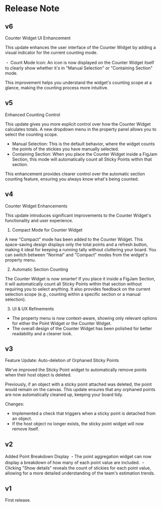 # Release Note

## v6
Counter Widget UI Enhancement

This update enhances the user interface of the Counter Widget by adding a visual indicator for the current counting mode.

・ Count Mode Icon: An icon is now displayed on the Counter Widget itself to clearly show whether it's in "Manual Selection" or "Containing Section" mode.

This improvement helps you understand the widget's counting scope at a glance, making the counting process more intuitive.

## v5
Enhanced Counting Control

This update gives you more explicit control over how the Counter Widget calculates totals. A new dropdown menu in the property panel allows
you to select the counting scope.

- Manual Selection: This is the default behavior, where the widget counts the points of the stickies you have manually selected.
- Containing Section: When you place the Counter Widget inside a FigJam Section, this mode will automatically count all Sticky Points within
   that section.

This enhancement provides clearer control over the automatic section counting feature, ensuring you always know what's being counted.

## v4
Counter Widget Enhancements

This update introduces significant improvements to the Counter Widget's functionality and user experience.

1. Compact Mode for Counter Widget

A new "Compact" mode has been added to the Counter Widget. This space-saving design displays only the total points and a refresh button, making it ideal for keeping a running tally without cluttering your board. You can switch between "Normal" and "Compact" modes from the widget's property menu.

2. Automatic Section Counting

The Counter Widget is now smarter! If you place it inside a FigJam Section, it will automatically count all Sticky Points within that section without requiring you to select anything. It also provides feedback on the current selection scope (e.g., counting within a specific section or a manual selection).

3. UI & UX Refinements

- The property menu is now context-aware, showing only relevant options for either the Point Widget or the Counter Widget.
- The overall design of the Counter Widget has been polished for better readability and a cleaner look.

## v3
Feature Update: Auto-deletion of Orphaned Sticky Points

We've improved the Sticky Point widget to automatically remove points when their host object is deleted.

Previously, if an object with a sticky point attached was deleted, the point would remain on the  canvas. This update ensures that any orphaned points are now automatically cleaned up, keeping your  board tidy.

Changes:
   - Implemented a check that triggers when a sticky point is detached from an object.
   - If the host object no longer exists, the sticky point widget will now remove itself.

## v2
Added Point Breakdown Display
・The point aggregation widget can now display a breakdown of how many of each point value are included.
・Clicking "Show details" reveals the count of stickies for each point value, allowing for a more detailed understanding of the team's estimation trends.

## v1
First release.